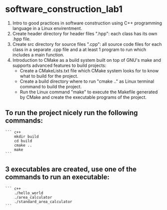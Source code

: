 # software_construction_lab1
1. Intro to good practices in software construction using C++ programming language in a Linux envirentment.
2. Create header directory for header files ".hpp": each class has its own .hpp file.
3. Create src directory for source files ".cpp": all source code files for each class in a separate .cpp file and a at least 1 program to run which includes a main function.
4. Introduction to CMake as a build system built on top of GNU's make and supports advanced features to build projects: 
    - Create a CMakeLists.txt file which CMake system looks for to know what to build for the project. 
    - Create a build directory where to run "cmake .." as Linux terminal command to build the project.
    - Run the Linux command "make" to execute the Makefile generated by CMake and create the executable programs of the project. 

## To run the project nicely run the following commands:
    ``` c++
        mkdir build
        cd build
        cmake ..
        make
    ```
## 3 executables are created, use one of the commands to run an executable:
    ``` c++
        ./hello_world
        ./area_calculator
        ./standard_area_calculator
    ```
